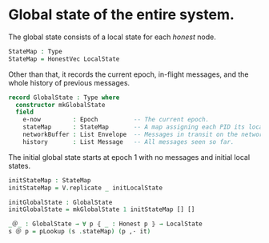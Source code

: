
# Global state of the entire system.

<!--
```agda
{-# OPTIONS --safe #-}
open import Prelude
open import Hash

open import Protocol.Streamlet.Base
open import Protocol.Streamlet.Assumptions

module Protocol.Streamlet.Global.State (⋯ : _) (open Assumptions ⋯) where

open import Protocol.Streamlet.Message ⋯
open import Protocol.Streamlet.Local.State ⋯
open import Protocol.Streamlet.Local.Chain ⋯
```
-->

The global state consists of a local state for each *honest* node.
```agda
StateMap : Type
StateMap = HonestVec LocalState
```

Other than that, it records the current epoch, in-flight messages, and
the whole history of previous messages.
```agda
record GlobalState : Type where
  constructor mkGlobalState
  field
    e-now         : Epoch          -- The current epoch.
    stateMap      : StateMap       -- A map assigning each PID its local state.
    networkBuffer : List Envelope  -- Messages in transit on the network.
    history       : List Message   -- All messages seen so far.
```
<!--
```agda
open GlobalState public
variable s s′ s″ : GlobalState
```
-->

The initial global state starts at epoch 1 with no messages and initial local states.
```agda
initStateMap : StateMap
initStateMap = V.replicate _ initLocalState

initGlobalState : GlobalState
initGlobalState = mkGlobalState 1 initStateMap [] []
```
<!--
```agda
instance
  Def-StateMap     = Default _ ∋ λ where .def → initStateMap
  Def-GlobalState  = Default _ ∋ λ where .def → initGlobalState
  Init-GlobalState = HasInitial _ ∋ λ where .Initial → _≡ initGlobalState
```
-->

```agda
_＠_ : GlobalState → ∀ p ⦃ _ : Honest p ⦄ → LocalState
s ＠ p = pLookup (s .stateMap) (p ,· it)
```
